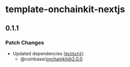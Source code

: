 # template-onchainkit-nextjs

## 0.1.1

### Patch Changes

- Updated dependencies [[`8e59af4`](https://github.com/coinbase/onchainkit/commit/8e59af4f2662693f8b623484799fa456e434f265)]:
  - @coinbase/onchainkit@2.0.0
